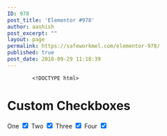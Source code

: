 ```yaml
---
ID: 978
post_title: 'Elementor #978'
author: aashish
post_excerpt: ""
layout: page
permalink: https://safeworkmel.com/elementor-978/
published: true
post_date: 2018-09-29 11:18:39
---
```

<!-- wp:fl-builder/layout /-->		
			<!DOCTYPE html>
<html>
    <head>
    <meta charset="utf-8" />
</head>
<style>
/* The container */
.cont {
    display: block;
    position: relative;
    padding-left: 35px;
    margin-bottom: 12px;
    cursor: pointer;
    font-size: 22px;
    -webkit-user-select: none;
    -moz-user-select: none;
    -ms-user-select: none;
    user-select: none;
}
/* Hide the browser's default checkbox */
.cont input {
    position: absolute;
    opacity: 0;
    cursor: pointer;
}
/* Create a custom checkbox */
.checkmark {
    position: absolute;
    top: 0;
    left: 0;
    height: 25px;
    width: 25px;
    background-color: #eee;
}
/* On mouse-over, add a grey background color */
.cont:hover input ~ .checkmark {
    background-color: #ccc;
}
/* When the checkbox is checked, add a blue background */
.cont input:checked ~ .checkmark {
    background-color: #2196F3;
}
/* Create the checkmark/indicator (hidden when not checked) */
.checkmark:after {
    content: "";
    position: absolute;
    display: none;
}
/* Show the checkmark when checked */
.cont input:checked ~ .checkmark:after {
    display: block;
}
/* Style the checkmark/indicator */
.cont .checkmark:after {
    left: 9px;
    top: 5px;
    width: 5px;
    height: 10px;
    border: solid white;
    border-width: 0 3px 3px 0;
    -webkit-transform: rotate(45deg);
    -ms-transform: rotate(45deg);
    transform: rotate(45deg);
}
</style>
<body>
<h1>Custom Checkboxes</h1>
<label>One
  <input type="checkbox" checked="checked">
</label>
<label>Two
  <input type="checkbox" checked="checked">
</label>
<label>Three
  <input type="checkbox" checked="checked">
</label>
<label>Four
  <input type="checkbox" checked="checked">
</label>
</body>
</html>